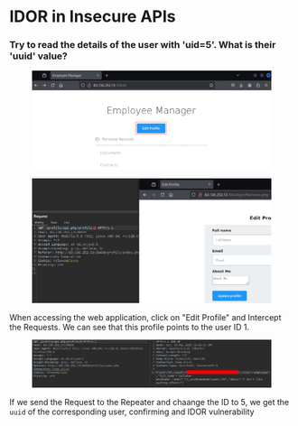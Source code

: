 # IDOR in Insecure APIs

### Try to read the details of the user with 'uid=5'. What is their 'uuid' value?

<figure><img src="../../../.gitbook/assets/image (1).png" alt=""><figcaption></figcaption></figure>

<figure><img src="../../../.gitbook/assets/image.png" alt=""><figcaption></figcaption></figure>

When accessing the web application, click on "Edit Profile" and Intercept the Requests. We can see that this profile points to the user ID 1.

<figure><img src="../../../.gitbook/assets/image (3).png" alt=""><figcaption></figcaption></figure>

If we send the Request to the Repeater and chaange the ID to 5, we get the `uuid` of the corresponding user, confirming and IDOR vulnerability

